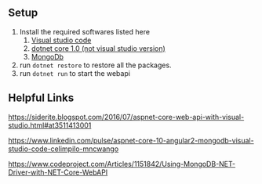 ## Setup

1. Install the required softwares listed here   
    1. [Visual studio code](http://code.visualstudio.com/)
    2. [dotnet core 1.0 (not visual studio version)](http://go.microsoft.com/fwlink/?LinkID=827524)
    3. [MongoDb](https://www.mongodb.com/download-center#community)
2. run `dotnet restore` to restore all the packages.
3. run `dotnet run` to start the webapi


## Helpful Links

https://siderite.blogspot.com/2016/07/aspnet-core-web-api-with-visual-studio.html#at3511413001

https://www.linkedin.com/pulse/aspnet-core-10-angular2-mongodb-visual-studio-code-celimpilo-mncwango

https://www.codeproject.com/Articles/1151842/Using-MongoDB-NET-Driver-with-NET-Core-WebAPI
